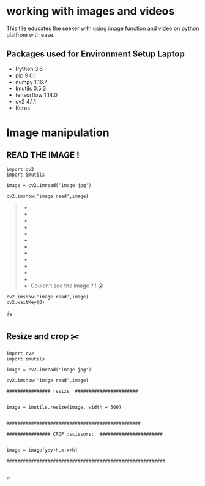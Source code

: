 # working with images and videos
This file educates the seeker with using image function and video on python platfrom with ease.
 



Packages used for Environment Setup  **Laptop**
- 
* Python 3.6 
* pip 9.0.1
* numpy 1.16.4
* Imutils 0.5.3
* tensorflow 1.14.0
* cv2 4.1.1
* Keras

# Image manipulation 


## READ THE IMAGE !
```
import cv2
import imutils 

image = cv2.imread('image.jpg')

cv2.imshow('image read',image)

```
> -
> - 
> -
> -
> - 
> -
> -
> - 
> -
> -
> - 
> -
> - Couldn't see the image ? !   :astonished:
```
cv2.imshow('image read',image)
cv2.waitKey(0)

```
 :+1:
 ## Resize and crop :scissors:
 
 ```
 import cv2
 import imutils 

 image = cv2.imread('image.jpg')

 cv2.imshow('image read',image)

################ resize  #######################


image = imutils.resize(image, width = 500)


#################################################

################ CROP :scissors:  #######################


image = image[y:y+h,x:x+h]

##########################################################


 ```
 :star:

